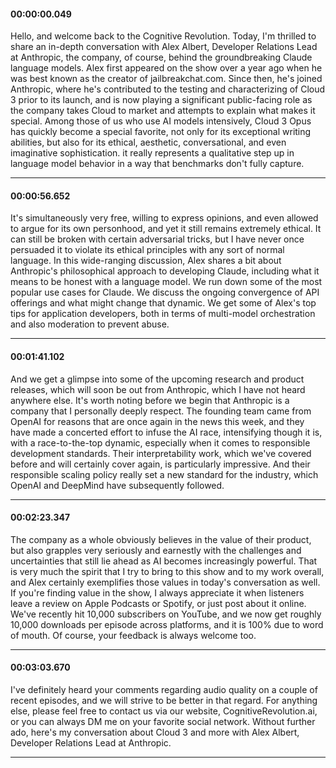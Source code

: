 #### 00:00:00.049

Hello, and welcome back to the Cognitive Revolution. Today, I'm thrilled to share an in-depth conversation with Alex Albert, Developer Relations Lead at Anthropic, the company, of course, behind the groundbreaking Claude language models. Alex first appeared on the show over a year ago when he was best known as the creator of jailbreakchat.com. Since then, he's joined Anthropic, where he's contributed to the testing and characterizing of Cloud 3 prior to its launch, and is now playing a significant public-facing role as the company takes Cloud to market and attempts to explain what makes it special. Among those of us who use AI models intensively, Cloud 3 Opus has quickly become a special favorite, not only for its exceptional writing abilities, but also for its ethical, aesthetic, conversational, and even imaginative sophistication. it really represents a qualitative step up in language model behavior in a way that benchmarks don't fully capture. 


---


#### 00:00:56.652

It's simultaneously very free, willing to express opinions, and even allowed to argue for its own personhood, and yet it still remains extremely ethical. It can still be broken with certain adversarial tricks, but I have never once persuaded it to violate its ethical principles with any sort of normal language. In this wide-ranging discussion, Alex shares a bit about Anthropic's philosophical approach to developing Claude, including what it means to be honest with a language model. We run down some of the most popular use cases for Claude. We discuss the ongoing convergence of API offerings and what might change that dynamic. We get some of Alex's top tips for application developers, both in terms of multi-model orchestration and also moderation to prevent abuse. 


---


#### 00:01:41.102

And we get a glimpse into some of the upcoming research and product releases, which will soon be out from Anthropic, which I have not heard anywhere else. It's worth noting before we begin that Anthropic is a company that I personally deeply respect. The founding team came from OpenAI for reasons that are once again in the news this week, and they have made a concerted effort to infuse the AI race, intensifying though it is, with a race-to-the-top dynamic, especially when it comes to responsible development standards. Their interpretability work, which we've covered before and will certainly cover again, is particularly impressive. And their responsible scaling policy really set a new standard for the industry, which OpenAI and DeepMind have subsequently followed. 


---


#### 00:02:23.347

The company as a whole obviously believes in the value of their product, but also grapples very seriously and earnestly with the challenges and uncertainties that still lie ahead as AI becomes increasingly powerful. That is very much the spirit that I try to bring to this show and to my work overall, and Alex certainly exemplifies those values in today's conversation as well. If you're finding value in the show, I always appreciate it when listeners leave a review on Apple Podcasts or Spotify, or just post about it online. We've recently hit 10,000 subscribers on YouTube, and we now get roughly 10,000 downloads per episode across platforms, and it is 100% due to word of mouth. Of course, your feedback is always welcome too. 


---


#### 00:03:03.670

I've definitely heard your comments regarding audio quality on a couple of recent episodes, and we will strive to be better in that regard. For anything else, please feel free to contact us via our website, CognitiveRevolution.ai, or you can always DM me on your favorite social network. Without further ado, here's my conversation about Cloud 3 and more with Alex Albert, Developer Relations Lead at Anthropic. 


---



